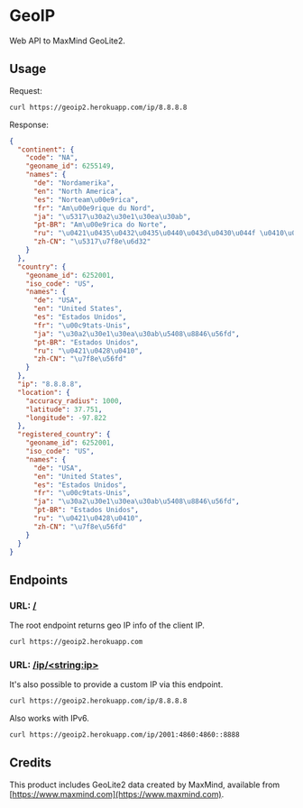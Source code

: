 # GeoIP

Web API to MaxMind GeoLite2.

## Usage
Request:
```sh
curl https://geoip2.herokuapp.com/ip/8.8.8.8
```
Response:
```json
{
  "continent": {
    "code": "NA",
    "geoname_id": 6255149,
    "names": {
      "de": "Nordamerika",
      "en": "North America",
      "es": "Norteam\u00e9rica",
      "fr": "Am\u00e9rique du Nord",
      "ja": "\u5317\u30a2\u30e1\u30ea\u30ab",
      "pt-BR": "Am\u00e9rica do Norte",
      "ru": "\u0421\u0435\u0432\u0435\u0440\u043d\u0430\u044f \u0410\u043c\u0435\u0440\u0438\u043a\u0430",
      "zh-CN": "\u5317\u7f8e\u6d32"
    }
  },
  "country": {
    "geoname_id": 6252001,
    "iso_code": "US",
    "names": {
      "de": "USA",
      "en": "United States",
      "es": "Estados Unidos",
      "fr": "\u00c9tats-Unis",
      "ja": "\u30a2\u30e1\u30ea\u30ab\u5408\u8846\u56fd",
      "pt-BR": "Estados Unidos",
      "ru": "\u0421\u0428\u0410",
      "zh-CN": "\u7f8e\u56fd"
    }
  },
  "ip": "8.8.8.8",
  "location": {
    "accuracy_radius": 1000,
    "latitude": 37.751,
    "longitude": -97.822
  },
  "registered_country": {
    "geoname_id": 6252001,
    "iso_code": "US",
    "names": {
      "de": "USA",
      "en": "United States",
      "es": "Estados Unidos",
      "fr": "\u00c9tats-Unis",
      "ja": "\u30a2\u30e1\u30ea\u30ab\u5408\u8846\u56fd",
      "pt-BR": "Estados Unidos",
      "ru": "\u0421\u0428\u0410",
      "zh-CN": "\u7f8e\u56fd"
    }
  }
}
```

## Endpoints

### URL: [/](https://geoip2.herokuapp.com/)
The root endpoint returns geo IP info of the client IP.
```sh
curl https://geoip2.herokuapp.com
```

### URL: [/ip/&lt;string:ip&gt;](https://geoip2.herokuapp.com/ip/8.8.8.8)
It's also possible to provide a custom IP via this endpoint.
```sh
curl https://geoip2.herokuapp.com/ip/8.8.8.8
```
Also works with IPv6.
```sh
curl https://geoip2.herokuapp.com/ip/2001:4860:4860::8888
```

## Credits
This product includes GeoLite2 data created by MaxMind, available from
[https://www.maxmind.com](https://www.maxmind.com).
